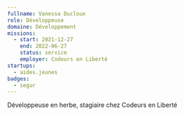 ```yaml
---
fullname: Vanessa Ducloux
role: Développeuse
domaine: Développement
missions:
  - start: 2021-12-27
    end: 2022-06-27
    status: service
    employer: Codeurs en Liberté
startups:
  - aides.jeunes
badges:
  - segur
---
```


Développeuse en herbe, stagiaire chez Codeurs en Liberté
